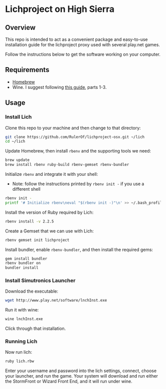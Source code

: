 # Lichproject on High Sierra

## Overview

This repo is intended to act as a convenient package and easy-to-use installation guide for the lichproject proxy used with several play.net games.

Follow the instructions below to get the software working on your computer.

## Requirements

- [Homebrew](https://brew.sh/)
- Wine. I suggest following [this guide](https://www.davidbaumgold.com/tutorials/wine-mac/#part-1:-install-homebrew), parts 1-3.

## Usage

### Install Lich

Clone this repo to your machine and then change to that directory:

```bash
git clone https://github.com/RulerOf/lichproject-osx.git ~/lich
cd ~/lich
```

Update Homebrew, then install `rbenv` and the supporting tools we need:

```bash
brew update
brew install rbenv ruby-build rbenv-gemset rbenv-bundler
```

Initialize `rbenv` and integrate it with your shell:
 - Note: follow the instructions printed by `rbenv init -` if you use a different shell

```bash
rbenv init -
printf '# Initialize rbenv\neval "$(rbenv init -)"\n' >> ~/.bash_profile
```

Install the version of Ruby required by Lich:

```bash
rbenv install -v 2.2.5
```

Create a Gemset that we can use with Lich:

```bash
rbenv gemset init lichproject
```

Install bundler, enable `rbenv-bundler`, and then install the required gems:

```bash
gem install bundler
rbenv bundler on
bundler install
```

### Install Simutronics Launcher

Download the executable:

```bash
wget http://www.play.net/software/lnchInst.exe
```

Run it with wine:

```bash
wine lnchInst.exe
```

Click through that installation.

### Running Lich

Now run lich:

```bash
ruby lich.rbw
```

Enter your username and password into the lich settings, connect, choose your launcher, and run the game. Your system will download and run either the StormFront or Wizard Front End, and it will run under wine.
